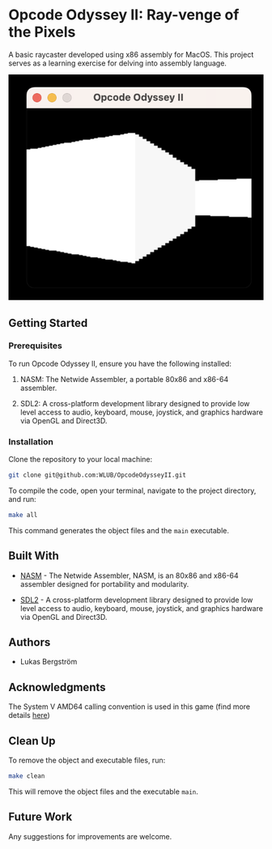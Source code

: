 # Opcode Odyssey II: Ray-venge of the Pixels

A basic raycaster developed using x86 assembly for MacOS. This project serves as a learning exercise for delving into assembly language.

![Opcode Odyssey II](./assets/demo.png)

## Getting Started

### Prerequisites

To run Opcode Odyssey II, ensure you have the following installed:

1. NASM: The Netwide Assembler, a portable 80x86 and x86-64 assembler.

2. SDL2: A cross-platform development library designed to provide low level access to audio, keyboard, mouse, joystick, and graphics hardware via OpenGL and Direct3D.

### Installation

Clone the repository to your local machine:  

```bash
git clone git@github.com:WLUB/OpcodeOdysseyII.git
```

To compile the code, open your terminal, navigate to the project directory, and run:  

```bash
make all
```
This command generates the object files and the `main` executable.


## Built With

- [NASM](https://www.nasm.us/) - The Netwide Assembler, NASM, is an 80x86 and x86-64 assembler designed for portability and modularity.

- [SDL2](https://www.libsdl.org/) - A cross-platform development library designed to provide low level access to audio, keyboard, mouse, joystick, and graphics hardware via OpenGL and Direct3D.

## Authors

- Lukas Bergström

## Acknowledgments

The System V AMD64 calling convention is used in this game (find more details [here](https://en.wikipedia.org/wiki/X86_calling_conventions#System_V_AMD64_ABI))

## Clean Up

To remove the object and executable files, run:

```bash
make clean
```
This will remove the object files and the executable `main`.

## Future Work

Any suggestions for improvements are welcome.
